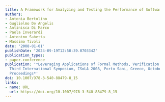 ```yaml
---
title: A Framework for Analyzing and Testing the Performance of Software Services
authors:
- Antonia Bertolino
- Guglielmo De Angelis
- Antinisca Di Marco
- Paola Inverardi
- Antonino Sabetta
- Massimo Tivoli
date: '2008-01-01'
publishDate: '2024-09-19T12:50:39.070334Z'
publication_types:
- paper-conference
publication: '*Leveraging Applications of Formal Methods, Verification and Validation,
  Third International Symposium, ISoLA 2008, Porto Sani, Greece, October 13-15, 2008.
  Proceedings*'
doi: 10.1007/978-3-540-88479-8_15
links:
- name: URL
  url: https://doi.org/10.1007/978-3-540-88479-8_15
---
```

